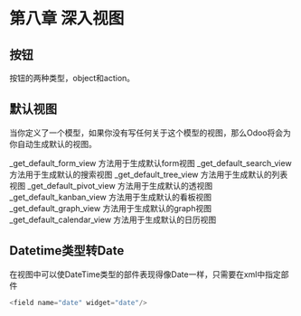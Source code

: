 # 第八章 深入视图

## 按钮

按钮的两种类型，object和action。

## 默认视图

当你定义了一个模型，如果你没有写任何关于这个模型的视图，那么Odoo将会为你自动生成默认的视图。

_get_default_form_view 方法用于生成默认form视图
_get_default_search_view 方法用于生成默认的搜索视图
_get_default_tree_view 方法用于生成默认的列表视图
_get_default_pivot_view 方法用于生成默认的透视图
_get_default_kanban_view 方法用于生成默认的看板视图
_get_default_graph_view 方法用于生成默认的graph视图
_get_default_calendar_view 方法用于生成默认的日历视图

## Datetime类型转Date 

在视图中可以使DateTime类型的部件表现得像Date一样，只需要在xml中指定部件

```python
<field name="date" widget="date"/>
```